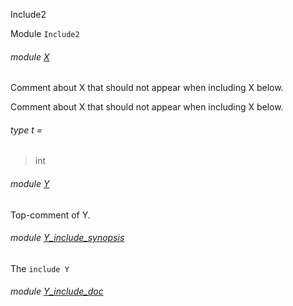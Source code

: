 Include2

Module `Include2`

<a id="module-X"></a>

###### module [X](Include2.X.md)

Comment about X that should not appear when including X below.

Comment about X that should not appear when including X below.

<a id="type-t"></a>

###### type t =

> int


<a id="module-Y"></a>

###### module [Y](Include2.Y.md)

Top-comment of Y.

<a id="module-Y_include_synopsis"></a>

###### module [Y_include_synopsis](Include2.Y_include_synopsis.md)

The `include Y`

<a id="module-Y_include_doc"></a>

###### module [Y_include_doc](Include2.Y_include_doc.md)
